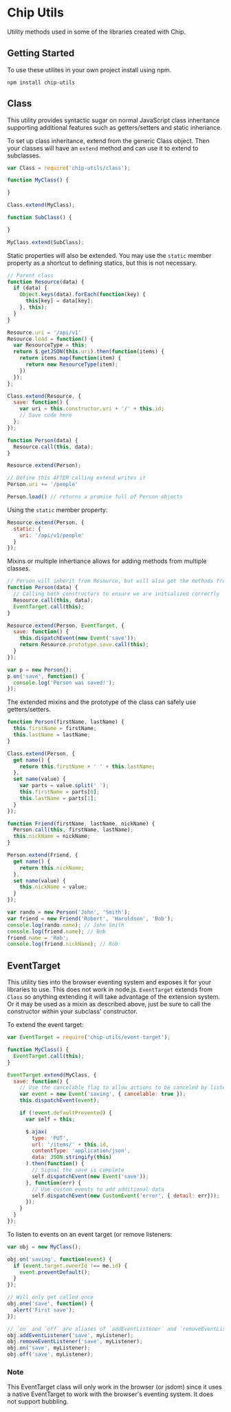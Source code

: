 # Chip Utils

Utility methods used in some of the libraries created with Chip.

## Getting Started

To use these utilites in your own project install using npm.

```
npm install chip-utils
```

## Class

This utility provides syntactic sugar on normal JavaScript class inheritance supporting additional features such as
getters/setters and static inheriance.

To set up class inheritance, extend from the generic Class object. Then your classes will have an `extend` method and
can use it to extend to subclasses.

```js
var Class = require('chip-utils/class');

function MyClass() {

}

Class.extend(MyClass);

function SubClass() {

}

MyClass.extend(SubClass);
```

Static properties will also be extended. You may use the `static` member property as a shortcut to defining statics, but
this is not necessary.

```js
// Parent class
function Resource(data) {
  if (data) {
    Object.keys(data).forEach(function(key) {
      this[key] = data[key];
    }, this);
  }
}

Resource.uri = '/api/v1'
Resource.load = function() {
  var ResourceType = this;
  return $.getJSON(this.uri).then(function(items) {
    return items.map(function(item) {
      return new ResourceType(item);
    })
  });
};

Class.extend(Resource, {
  save: function() {
    var uri = this.constructor.uri + '/' + this.id;
    // Save code here
  };
});

function Person(data) {
  Resource.call(this, data);
}

Resource.extend(Person);

// Define this AFTER calling extend writes it
Person.uri += '/people'

Person.load() // returns a promise full of Person objects
```

Using the `static` member property:

```js
Resource.extend(Person, {
  static: {
    uri: '/api/v1/people'
  }
});
```

Mixins or multiple inhertiance allows for adding methods from multiple classes.

```js
// Person will inherit from Resource, but will also get the methods from EventTarget
function Person(data) {
  // Calling both constructors to ensure we are initialized correctly
  Resource.call(this, data);
  EventTarget.call(this);
}

Resource.extend(Person, EventTarget, {
  save: function() {
    this.dispatchEvent(new Event('save'));
    return Resource.prototype.save.call(this);
  }
});

var p = new Person();
p.on('save', function() {
  console.log('Person was saved!');
});
```

The extended mixins and the prototype of the class can safely use getters/setters.

```js
function Person(firstName, lastName) {
  this.firstName = firstName;
  this.lastName = lastName;
}

Class.extend(Person, {
  get name() {
    return this.firstName + ' ' + this.lastName;
  },
  set name(value) {
    var parts = value.split(' ');
    this.firstName = parts[0];
    this.lastName = parts[1];
  }
});

function Friend(firstName, lastName, nickName) {
  Person.call(this, firstName, lastName);
  this.nickName = nickName;
}

Person.extend(Friend, {
  get name() {
    return this.nickName;
  },
  set name(value) {
    this.nickName = value;
  }
});

var rando = new Person('John', 'Smith');
var friend = new Friend('Robert', 'Haroldson', 'Bob');
console.log(rando.name); // John Smith
console.log(friend.name); // Bob
friend.name = 'Rob';
console.log(friend.nickName); // Rob
```

## EventTarget

This utility ties into the browser eventing system and exposes it for your libraries to use. This does not work in
node.js. `EventTarget` extends from `Class` so anything extending it will take advantage of the extension system. Or it
may be used as a mixin as described above, just be sure to call the constructor within your subclass' constructor.

To extend the event target:

```js
var EventTarget = require('chip-utils/event-target');

function MyClass() {
  EventTarget.call(this);
}

EventTarget.extend(MyClass, {
  save: function() {
    // Use the cancelable flag to allow actions to be canceled by listeners
    var event = new Event('saving', { cancelable: true });
    this.dispatchEvent(event);

    if (!event.defaultPrevented) {
      var self = this;

      $.ajax(
        type: 'PUT',
        url: '/items/' + this.id,
        contentType: 'application/json',
        data: JSON.stringify(this)
      ).then(function() {
        // Signal the save is complete
        self.dispatchEvent(new Event('save'));
      }, function(err) {
        // Use custom events to add additional data
        self.dispatchEvent(new CustomEvent('error', { detail: err}));
      });
    }
  }
});
```

To listen to events on an event target (or remove listeners:

```js
var obj = new MyClass();

obj.on('saving', function(event) {
  if (event.target.ownerId !== me.id) {
    event.preventDefault();
  }
});

// Will only get called once
obj.one('save', function() {
  alert('First save');
});

// `on` and `off` are aliases of `addEventListener` and `removeEventListener`
obj.addEventListener('save', myListener);
obj.removeEventListener('save', myListener);
obj.on('save', myListener);
obj.off('save', myListener);
```

### Note

This EventTarget class will only work in the browser (or jsdom) since it uses a native EventTarget to work with the
browser's eventing system. It does not support bubbling.

